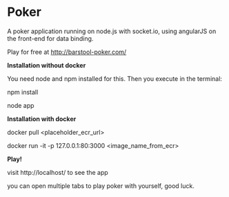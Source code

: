 Poker
=====

A poker application running on node.js with socket.io, using angularJS on the front-end for data binding.

Play for free at http://barstool-poker.com/



**Installation without docker**

You need node and npm installed for this.
Then you execute in the terminal:

npm install

node app

**Installation with docker**

docker pull <placeholder_ecr_url>

docker run -it -p 127.0.0.1:80:3000 <image_name_from_ecr>

**Play!**

visit http://localhost/ to see the app

you can open multiple tabs to play poker with yourself, good luck.
